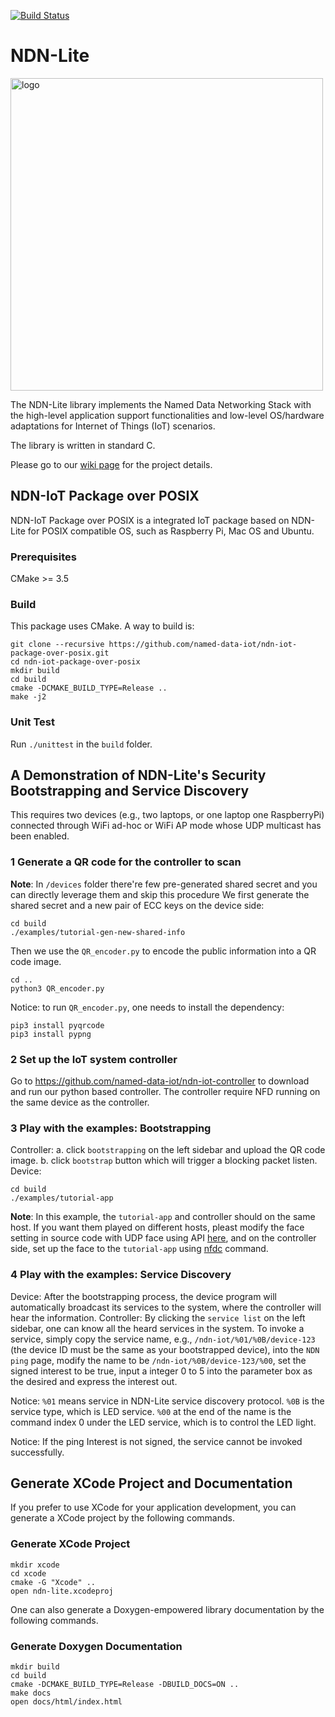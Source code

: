 [![Build Status](https://travis-ci.org/named-data-iot/ndn-iot-package-over-posix.svg?branch=master)](https://travis-ci.org/named-data-iot/ndn-iot-package-over-posix)

NDN-Lite
========

<img src="https://zhiyi-zhang.com/images/ndn-lite-logo.jpg" alt="logo" width="500"/>

The NDN-Lite library implements the Named Data Networking Stack with the high-level application support functionalities and low-level OS/hardware adaptations for Internet of Things (IoT) scenarios.

The library is written in standard C.

Please go to our [wiki page](https://github.com/Zhiyi-Zhang/ndn_standalone/wiki) for the project details.

NDN-IoT Package over POSIX
--------------------------
NDN-IoT Package over POSIX is a integrated IoT package based on NDN-Lite for POSIX compatible OS, such as
Raspberry Pi, Mac OS and Ubuntu.

### Prerequisites ###
CMake >= 3.5

### Build ###
This package uses CMake. A way to build is:
 ```
 git clone --recursive https://github.com/named-data-iot/ndn-iot-package-over-posix.git
 cd ndn-iot-package-over-posix
 mkdir build
 cd build
 cmake -DCMAKE_BUILD_TYPE=Release ..
 make -j2
 ```

### Unit Test ###
Run `./unittest` in the `build` folder.

## A Demonstration of NDN-Lite's Security Bootstrapping and Service Discovery

This requires two devices (e.g., two laptops, or one laptop one RaspberryPi) connected through WiFi ad-hoc or WiFi AP mode whose UDP multicast has been enabled.

### 1 Generate a QR code for the controller to scan
**Note**: In `/devices` folder there're few pre-generated shared secret and you can directly leverage them and skip this procedure
We first generate the shared secret and a new pair of ECC keys on the device side:
```
cd build
./examples/tutorial-gen-new-shared-info
```
Then we use the `QR_encoder.py` to encode the public information into a QR code image.
```
cd ..
python3 QR_encoder.py
```
Notice: to run `QR_encoder.py`, one needs to install the dependency:
```
pip3 install pyqrcode
pip3 install pypng
```

### 2 Set up the IoT system controller
Go to https://github.com/named-data-iot/ndn-iot-controller to download and run our python based controller.
The controller require NFD running on the same device as the controller.

### 3 Play with the examples: Bootstrapping
Controller:
a. click `bootstrapping` on the left sidebar and upload the QR code image.
b. click `bootstrap` button which will trigger a blocking packet listen.
Device:
```
cd build
./examples/tutorial-app
```
**Note**: In this example, the ``tutorial-app`` and controller should on the same host. If you want them played on different hosts, pleast modify the face setting in source code with UDP face using API [here](https://github.com/named-data-iot/ndn-iot-package-over-posix/blob/master/adaptation/udp/udp-face.h), and on the controller side, set up the face to the ``tutorial-app`` using [nfdc](http://named-data.net/doc/NFD/current/manpages/nfdc-face.html) command.

### 4 Play with the examples: Service Discovery
Device:
After the bootstrapping process, the device program will automatically broadcast its services to the system, where the controller will hear the information.
Controller:
By clicking the `service list` on the left sidebar, one can know all the heard services in the system.
To invoke a service, simply copy the service name, e.g., `/ndn-iot/%01/%0B/device-123` (the device ID must be the same as your bootstrapped device), into the `NDN ping` page, modify the name to be `/ndn-iot/%0B/device-123/%00`, set the signed interest to be true, input a integer 0 to 5 into the parameter box as the desired  and express the interest out.

Notice: `%01` means service in NDN-Lite service discovery protocol.
`%0B` is the service type, which is LED service.
`%00` at the end of the name is the command index 0 under the LED service, which is to control the LED light.

Notice: If the ping Interest is not signed, the service cannot be invoked successfully.

## Generate XCode Project and Documentation
If you prefer to use XCode for your application development, you can generate a XCode project by the following commands.
### Generate XCode Project ###
 ```
 mkdir xcode
 cd xcode
 cmake -G "Xcode" ..
 open ndn-lite.xcodeproj
 ```

One can also generate a Doxygen-empowered library documentation by the following commands.
### Generate Doxygen Documentation ###
 ```
 mkdir build
 cd build
 cmake -DCMAKE_BUILD_TYPE=Release -DBUILD_DOCS=ON ..
 make docs
 open docs/html/index.html
 ```
